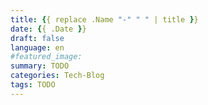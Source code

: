 ```yaml
---
title: {{ replace .Name "-" " " | title }}
date: {{ .Date }}
draft: false
language: en
#featured_image: 
summary: TODO
categories: Tech-Blog
tags: TODO
---
```


